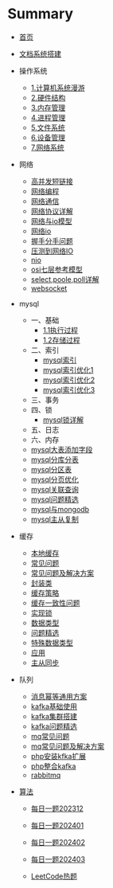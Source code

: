 # Summary

* [首页](README.md)

* [文档系统搭建](文档系统搭建.md) 

* 操作系统
  *   [1.计算机系统漫游](操作系统/1.计算机系统漫游.md) 
  *   [2.硬件结构](操作系统/2.硬件结构.md) 
  *   [3.内存管理](操作系统/3.内存管理.md) 
  *   [4.进程管理](操作系统/4.进程管理.md) 
  *   [5.文件系统](操作系统/5.文件系统.md) 
  *   [6.设备管理](操作系统/6.设备管理.md) 
  *   [7.网络系统](操作系统/7.网络系统.md) 
  
* 网络
  *  [高并发短链接](网络/高并发短链接.md) 
  * [网络编程](网络/网络编程.md) 
  * [网络通信](网络/网络通信.md) 
  * [网络协议详解](网络/网络协议详解.md) 
  * [网络与io模型](网络/网络与io模型.md) 
  * [网络io](网络/网络io.md) 
  * [握手分手问题](网络/握手分手问题.md) 
  * [压测到网络IO](网络/压测到网络IO.md) 
  * [nio](网络/nio.md) 
  * [osi七层参考模型](网络/osi七层参考模型.md) 
  * [select,poole,poll详解](网络/select,poole,poll详解.md) 
  * [websocket](网络/websocket.md) 
  
* mysql
  
  * 一、基础
    *  [1.1执行过程](mysql/1.1执行过程.md) 
    *  [1.2存储过程](mysql/1.2存储过程.md) 
  * 二、索引
    * [mysql索引](mysql/mysql索引.md) 
    * [mysql索引优化1](mysql/mysql索引优化1.md) 
    * [mysql索引优化2](mysql/mysql索引优化2.md) 
    * [mysql索引优化3](mysql/mysql索引优化3.md) 
  * 三、事务
  * 四、锁
    * [mysql锁详解](mysql/mysql锁详解.md) 
  * 五、日志
  * 六、内存
  * [mysql大表添加字段](mysql/mysql大表添加字段.md) 
  * [mysql分库分表](mysql/mysql分库分表.md) 
  * [mysql分区表](mysql/mysql分区表.md) 
  * [mysql分页优化](mysql/mysql分页优化.md) 
  * [mysql关联查询](mysql/mysql关联查询.md) 
  * [mysql问题精选](mysql/mysql问题精选.md) 
  * [mysql与mongodb](mysql/mysql与mongodb.md) 
  * [mysql主从复制](mysql/mysql主从复制.md) 
  
* 缓存
  *  [本地缓存](缓存/本地缓存.md) 
  *  [常见问题](缓存/常见问题.md) 
  *  [常见问题及解决方案](缓存/常见问题及解决方案.md) 
  *  [封装类](缓存/封装类.md)  
  *  [缓存策略](缓存/缓存策略.md) 
  *   [缓存一致性问题](缓存/缓存一致性问题.md) 
  *  [实现锁](缓存/实现锁.md) 
  *  [数据类型](缓存/数据类型.md) 
  *  [问题精选](缓存/问题精选.md) 
  *  [特殊数据类型](缓存/特殊数据类型.md) 
  *  [应用](缓存/应用.md) 
  *  [主从同步](缓存/主从同步.md) 

* 队列
  *  [消息幂等通用方案](队列/消息幂等通用方案.md) 
  * [kafka基础使用](队列/kafka基础使用.md) 
  * [kafka集群搭建](队列/kafka集群搭建.md) 
  * [kafka问题精选](队列/kafka问题精选.md) 
  * [mq常见问题](队列/mq常见问题.md) 
  * [mq常见问题及解决方案](队列/mq常见问题及解决方案.md) 
  * [php安装kfka扩展](队列/php安装kfka扩展.md) 
  * [php整合kafka](队列/php整合kafka.md) 
  * [rabbitmq](队列/rabbitmq.md) 

* [算法](算法) 
  * [每日一题202312](算法/每日一题202312.md) 

  * [每日一题202401](算法/每日一题202401.md) 

  * [每日一题202402](算法/每日一题202402.md) 

  * [每日一题202403](算法/每日一题202403.md) 

  *  [LeetCode热题](算法/LeetCode热题.md) 

    
